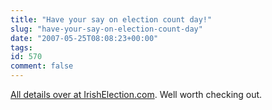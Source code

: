 ```yaml
---
title: "Have your say on election count day!"
slug: "have-your-say-on-election-count-day"
date: "2007-05-25T08:08:23+00:00"
tags:
id: 570
comment: false
---
```


[All details over at IrishElection.com](http://www.irishelection.com/05/lets-get-this-party-started-instructions-super-post/). Well worth checking out.
